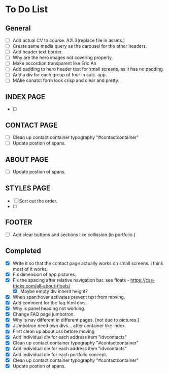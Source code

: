 # To Do List

## General

- [ ] Add actual CV to course. A2L3(replace file in assets.)
- [ ] Create same media query as the carousel for the other headers.
- [ ] Add header text border.
- [ ] Why are the hero images not covering properly.
- [ ] Make accordion transparent like Eric An
- [ ] Add padding to hero header text for small screens, as it has no padding.
- [ ] Add a div for each group of four in calc. app.
- [ ] MAke conatct form look crisp and clear and pretty.

## INDEX PAGE
- [ ] 

## CONTACT PAGE

- [ ] Clean up contact container typography "#contactcontainer"
- [ ] Update postion of spans.

## ABOUT PAGE

- [ ] Update postion of spans.

## STYLES PAGE
- [ ] Sort out the order.
- [ ] 

 ## FOOTER
- [ ] Add clear buttons and sections like collission.(in portfolio.)

 ## Completed
- [x] Write it so that the contact page actually works on small screens. I think most of it works.
- [x] Fix dimension of app pictures. 
- [x] Fix the spacing after relative navigation bar. see floats - https://css-tricks.com/all-about-floats/
	- [x] Maybe empty div inherit height?	
- [x] When span:hover activates prevent text from moving.
- [x] Add comment for the faq.html divs.
- [x] Why is panel heading not working.
- [x] Change FAQ page jumbotron.
- [x] Why is nav different in different pages. [not due to pictures.]
- [x] JUmbotron need own divs... after container like index.
- [x] First clean up about css before moving
- [x] Add individual div for each address item "idvcontacts"
- [x] Clean up contact container typography "#contactcontainer"
- [x] Add individual div for each address item "idvcontacts"
- [x] Add individual div for each portfolio concept.
- [x] Clean up contact container typography "#contactcontainer"
- [x] Update postion of spans.
